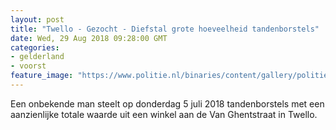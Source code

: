 ```yaml
---
layout: post
title: "Twello - Gezocht - Diefstal grote hoeveelheid tandenborstels"
date: Wed, 29 Aug 2018 09:28:00 GMT
categories: 
- gelderland 
- voorst 
feature_image: "https://www.politie.nl/binaries/content/gallery/politie/gezocht/verdachten/2018/augustus/02-on/2018306702-1.jpg"
---
```


Een onbekende man steelt op donderdag 5 juli 2018 tandenborstels met een aanzienlijke totale waarde uit een winkel aan de Van Ghentstraat in Twello.
